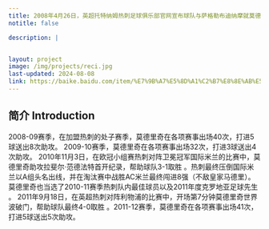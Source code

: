 ```yaml
---
title: 2008年4月26日，英超托特纳姆热刺足球俱乐部官网宣布球队与萨格勒布迪纳摩就莫德里奇的转会问题达成了一致.在效力热刺期间莫德里奇也当选了2010-11赛季热刺队内最佳球员以及2011年度克罗地亚足球先生。
notitle: false

description: |


layout: project
image: /img/projects/reci.jpg
last-updated: 2024-08-08
link: https://baike.baidu.com/item/%E7%9B%A7%E5%8D%A1%C2%B7%E8%8E%AB%E5%BE%B7%E9%87%8C%E5%A5%87/3311744
---
```


## 简介 Introduction
2008-09赛季，在加盟热刺的处子赛季，莫德里奇在各项赛事出场40次，打进5球送出8次助攻。
2009-10赛季，莫德里奇在各项赛事出场32次，打进3球送出4次助攻。
2010年11月3日，在欧冠小组赛热刺对阵卫冕冠军国际米兰的比赛中，莫德里奇助攻拉斐尔·范德法特首开纪录，帮助球队3-1取胜 。热刺最终压倒国际米兰以A组头名出线，并在淘汰赛中战胜AC米兰最终闯进8强（不敌皇家马德里）。莫德里奇也当选了2010-11赛季热刺队内最佳球员以及2011年度克罗地亚足球先生 。
2011年9月18日，在英超热刺对阵利物浦的比赛中，开场第7分钟莫德里奇世界波破门，帮助球队最终4-0取胜 。2011-12赛季，莫德里奇在各项赛事出场41次，打进5球送出5次助攻。

